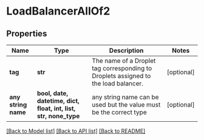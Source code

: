 # LoadBalancerAllOf2


## Properties
Name | Type | Description | Notes
------------ | ------------- | ------------- | -------------
**tag** | **str** | The name of a Droplet tag corresponding to Droplets assigned to the load balancer. | [optional] 
**any string name** | **bool, date, datetime, dict, float, int, list, str, none_type** | any string name can be used but the value must be the correct type | [optional]

[[Back to Model list]](../README.md#documentation-for-models) [[Back to API list]](../README.md#documentation-for-api-endpoints) [[Back to README]](../README.md)


